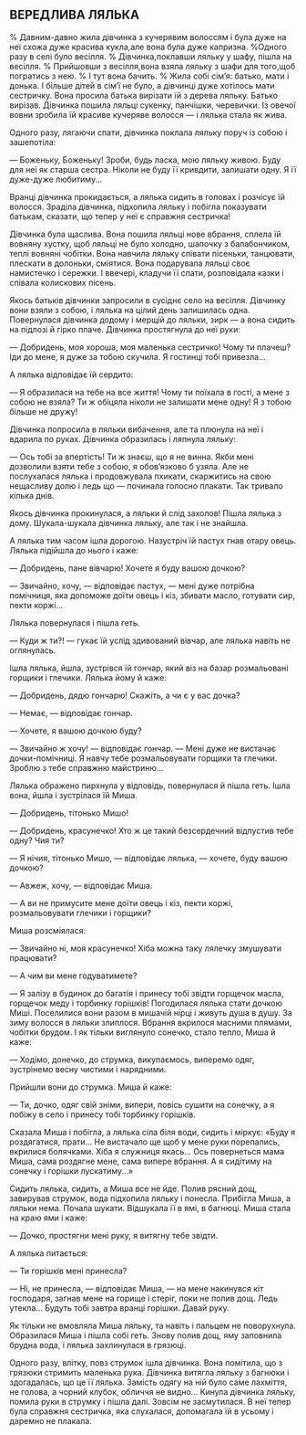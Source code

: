 ## ВЕРЕДЛИВА ЛЯЛЬКА

% Давним-давно жила дівчинка з кучерявим волоссям і була дуже на неї схожа дуже красива кукла,але вона була дуже капризна.
%Одного разу в селі було весілля.
% Дівчинка,поклавши ляльку у шафу, пішла на весілля.
% Прийшовши з весілля,вона взяла ляльку з шафи для того,щоб погратись з нею.
% І тут вона бачить.
%
Жила собі сім’я: батько, мати і донька.
І більше дітей в сім’ї не було, а дівчинці дуже хотілось мати сестричку.
Вона просила батька вирізати їй з дерева ляльку.
Батько вирізав.
Дівчинка пошила ляльці сукенку, панчішки, черевички.
Із овечої вовни зробила їй красиве кучеряве волосся — і лялька стала як жива.

Одного разу, лягаючи спати, дівчинка поклала ляльку поруч із собою і зашепотіла:

— Боженьку, Боженьку!
Зроби, будь ласка, мою ляльку живою.
Буду для неї як старша сестра.
Ніколи не буду її кривдити, залишати одну.
Я її дуже-дуже любитиму...

Вранці дівчинка прокидається, а лялька сидить в головах і розчісує їй волосся.
Зраділа дівчинка, підхопила ляльку і побігла показувати батькам, сказати, що тепер у неї є справжня сестричка!

Дівчинка була щаслива.
Вона пошила ляльці нове вбрання, сплела їй вовняну хустку, щоб ляльці не було холодно, шапочку з балабончиком, теплі вовняні чобітки.
Вона навчила ляльку співати пісеньки, танцювати, плескати в долоньки, сміятися.
Вона подарувала ляльці своє намистечко і сережки.
І ввечері, кладучи її спати, розповідала казки і співала колискових пісень.

Якось батьків дівчинки запросили в сусіднє село на весілля.
Дівчинку вони взяли з собою, і лялька на цілий день залишилась одна.
Повернулася дівчинка додому і мерщій до ляльки, зирк — а вона сидить на підлозі й гірко плаче.
Дівчинка простягнула до неї руки:

— Добридень, моя хороша, моя маленька сестричко!
Чому ти плачеш?
Іди до мене, я дуже за тобою скучила.
Я гостинці тобі привезла...

А лялька відповідає їй сердито:

— Я образилася на тебе на все життя!
Чому ти поїхала в гості, а мене з собою не взяла?
Ти ж обіцяла ніколи не залишати мене одну!
Я з тобою більше не дружу!

Дівчинка попросила в ляльки вибачення, але та плюнула на неї і вдарила по руках.
Дівчинка образилась і ляпнула ляльку:

— Ось тобі за впертість!
Ти ж знаєш, що я не винна.
Якби мені дозволили взяти тебе з собою, я обов’язково б узяла.
Але не послухалася лялька і продовжувала пхикати, скаржитись на свою нещасливу долю і ледь що — починала голосно плакати.
Так тривало кілька днів.

Якось дівчинка прокинулася, а ляльки й слід захолов!
Пішла лялька з дому.
Шукала-шукала дівчинка ляльку, але так і не знайшла.

А лялька тим часом ішла дорогою.
Назустріч їй пастух гнав отару овець.
Лялька підійшла до нього і каже:

— Добридень, пане вівчарю!
Хочете я буду вашою дочкою?

— Звичайно, хочу, — відповідає пастух, — мені дуже потрібна помічниця, яка допоможе доїти овець і кіз, збивати масло, готувати сир, пекти коржі...

Лялька повернулася і пішла геть.

— Куди ж ти?! — гукає їй услід здивований вівчар, але лялька навіть не оглянулась.

Ішла лялька, йшла, зустрівся їй гончар, який віз на базар розмальовані горщики і глечики.
Лялька йому й каже:

— Добридень, дядю гончарю!
Скажіть, а чи є у вас дочка?

— Немає, — відповідає гончар.

— Хочете, я вашою дочкою буду?

— Звичайно ж хочу! — відповідає гончар. — Мені дуже не вистачає дочки-помічниці.
Я навчу тебе розмальовувати горщики та глечики.
Зроблю з тебе справжню майстриню...

Лялька ображено пирхнула у відповідь, повернулася й пішла геть.
Ішла вона, йшла і зустрілася їй Миша.

— Добридень, тітонько Мишо!

— Добридень, красунечко!
Хто ж це такий безсердечний відпустив тебе одну?
Чия ти?

— Я нічия, тітонько Мишо, — відповідає лялька, — хочете, буду вашою дочкою?

— Авжеж, хочу, — відповідає Миша.

— А ви не примусите мене доїти овець і кіз, пекти коржі, розмальовувати глечики і горщики?

Миша розсміялася:

— Звичайно ні, моя красунечко!
Хіба можна таку лялечку змушувати працювати?

— А чим ви мене годуватимете?

— Я залізу в будинок до багатія і принесу тобі звідти горщечок масла, горщечок меду і торбинку горішків!
Погодилася лялька стати дочкою Миші.
Поселилися вони разом в мишачій нірці і живуть душа в душу.
За зиму волосся в ляльки злиплося.
Вбрання вкрилося масними плямами, чобітки брудом.
І як тільки виглянуло сонечко, стало тепло, Миша й каже:

— Ходімо, донечко, до струмка, викупаємось, виперемо одяг, зустрінемо весну чистими і нарядними.

Прийшли вони до струмка.
Миша й каже:

— Ти, дочко, одяг свій зніми, випери, повісь сушити на сонечку, а я побіжу в село і принесу тобі торбинку горішків.

Сказала Миша і побігла, а лялька сіла біля води, сидить і міркує: «Буду я роздягатися, прати...
Не вистачало ще щоб у мене руки порепались, вкрилися болячками.
Хіба я служниця якась...
Ось повернеться мама Миша, сама роздягне мене, сама випере вбрання.
А я сидітиму на сонечку і горішки лускатиму...»

Сидить лялька, сидить, а Миша все не йде.
Полив рясний дощ, завирував струмок, вода підхопила ляльку і понесла.
Прибігла Миша, а ляльки нема.
Почала шукати.
Відшукала її в ямі, в багнюці.
Миша стала на краю ями і каже:

— Дочко, простягни мені руку, я витягну тебе звідти.

А лялька питається:

— Ти горішків мені принесла?

— Ні, не принесла, — відповідає Миша, — на мене накинувся кіт господаря, загнав мене на горище і стеріг, поки не полив дощ.
Ледь утекла...
Будуть тобі завтра вранці горішки.
Давай руку.

Як тільки не вмовляла Миша ляльку, та навіть і пальцем не поворухнула.
Образилася Миша і пішла собі геть.
Знову полив дощ, яму заповнила брудна вода, і лялька захлинулася в грязюці.

Одного разу, влітку, повз струмок ішла дівчинка.
Вона помітила, що з грязюки стримить маленька рука.
Дівчинка витягла ляльку з багнюки і здогадалась, що це її лялька.
Замість одягу на ній було саме лахміття, не голова, а чорний клубок, обличчя не видно...
Кинула дівчинка ляльку, помила руки в струмку і пішла далі.
Зовсім не засмутилася.
В неї тепер була справжня сестричка, яка слухалася, допомагала їй в усьому і даремно не плакала.
